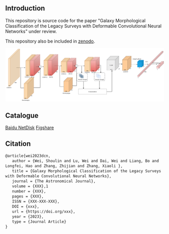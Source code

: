 ## Introduction

This repository is source code for the paper "Galaxy Morphological Classification of the Legacy Surveys with Deformable Convolutional Neural Networks" under review.

This repository also be included in [zenodo](https://doi.org/10.5281/zenodo.10002366).

![architecture](./images/architecture.png)
## Catalogue
[Baidu NetDisk](https://pan.baidu.com/s/13OycRXh9tLClmPG8L4bSqg?pwd=fp3q)
[Figshare](https://doi.org/10.6084/m9.figshare.24305623.v5)
## Citation
```
@article{wei2023dcn,
   author = {Wei, Shoulin and Lu, Wei and Dai, Wei and Liang, Bo and Longfei, Hao and Zhang, Zhijian and Zhang, Xiaoli },
   title = {Galaxy Morphological Classification of the Legacy Surveys with Deformable Convolutional Neural Networks},
   journal = {The Astronomical Journal},
   volume = {XXX},1
   number = {XXX},
   pages = {XXX},
   ISSN = {XXX-XXX-XXX},
   DOI = {xxx},
   url = {https://doi.org/xxx},
   year = {2023},
   type = {Journal Article}
}
```